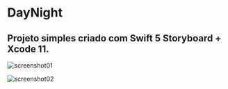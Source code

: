 # DayNight

## Projeto simples criado com Swift 5 Storyboard + Xcode 11.

![screenshot01](https://user-images.githubusercontent.com/10690387/89965401-186d3e00-dc23-11ea-8205-9d6aaef52d2a.png)

![screenshot02](https://user-images.githubusercontent.com/10690387/89965420-24590000-dc23-11ea-9daf-cf87ac3ad348.png)
